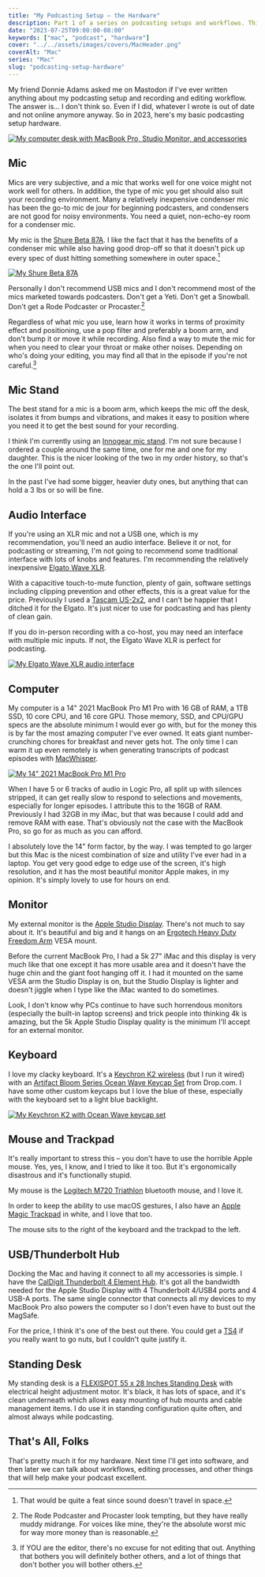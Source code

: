 ```yaml
---
title: "My Podcasting Setup – the Hardware"
description: Part 1 of a series on podcasting setups and workflows. This is the hardware I use for podcasting.
date: "2023-07-25T09:00:00-08:00"
keywords: ["mac", "podcast", "hardware"]
cover: "../../assets/images/covers/MacHeader.png"
coverAlt: "Mac"
series: "Mac"
slug: "podcasting-setup-hardware"
---
```


My friend Donnie Adams asked me on Mastodon if I've ever written anything about my podcasting setup and recording and editing workflow. The answer is... I don't think so. Even if I did, whatever I wrote is out of date and not online anymore anyway. So in 2023, here's my basic podcasting setup hardware.

[![My computer desk with MacBook Pro, Studio Monitor, and accessories](../../assets/images/posts/macsetup-7780B721-09D1-44CC-82B1-E083D8F4A7C9.png)](/images/posts/macsetup-7780B721-09D1-44CC-82B1-E083D8F4A7C9.jpg)

## Mic

Mics are very subjective, and a mic that works well for one voice might not work well for others. In addition, the type of mic you get should also suit your recording environment. Many a relatively inexpensive condenser mic has been the go-to mic de jour for beginning podcasters, and condensers are not good for noisy environments. You need a quiet, non-echo-ey room for a condenser mic.

My mic is the [Shure Beta 87A](https://www.shure.com/en-US/products/microphones/beta_87a?variant=BETA87A). I like the fact that it has the benefits of a condenser mic while also having good drop-off so that it doesn't pick up every spec of dust hitting something somewhere in outer space.[^1]

[![My Shure Beta 87A](../../assets/images/posts/ShureBeta87A-7780B721-09D1-44CC-82B1-E083D8F4A7C9.jpeg)](/images/posts/ShureBeta87A-7780B721-09D1-44CC-82B1-E083D8F4A7C9.jpeg)

Personally I don't recommend USB mics and I don't recommend most of the mics marketed towards podcasters. Don't get a Yeti. Don't get a Snowball. Don't get a Rode Podcaster or Procaster.[^2]

Regardless of what mic you use, learn how it works in terms of proximity effect and positioning, use a pop filter and preferably a boom arm, and don't bump it or move it while recording. Also find a way to mute the mic for when you need to clear your throat or make other noises. Depending on who's doing your editing, you may find all that in the episode if you're not careful.[^3]

## Mic Stand

The best stand for a mic is a boom arm, which keeps the mic off the desk, isolates it from bumps and vibrations, and makes it easy to position where you need it to get the best sound for your recording.

I think I'm currently using an [Innogear mic stand](https://www.amazon.com/gp/product/B07CN2C93T/). I'm not sure because I ordered a couple around the same time, one for me and one for my daughter. This is the nicer looking of the two in my order history, so that's the one I'll point out.

In the past I've had some bigger, heavier duty ones, but anything that can hold a 3 lbs or so will be fine.

## Audio Interface

If you're using an XLR mic and not a USB one, which is my recommendation, you'll need an audio interface. Believe it or not, for podcasting or streaming, I'm not going to recommend some traditional interface with lots of knobs and features. I'm recommending the relatively inexpensive [Elgato Wave XLR](https://www.elgato.com/us/en/p/wave-xlr).

With a capacitive touch-to-mute function, plenty of gain, software settings including clipping prevention and other effects, this is a great value for the price. Previously I used a [Tascam US-2x2](https://tascam.com/us/product/us-2x2hr/top), and I can't be happier that I ditched it for the Elgato. It's just nicer to use for podcasting and has plenty of clean gain.

If you do in-person recording with a co-host, you may need an interface with multiple mic inputs. If not, the Elgato Wave XLR is perfect for podcasting.

[![My Elgato Wave XLR audio interface](../../assets/images/posts/ElgatoWaveXLR-7780B721-09D1-44CC-82B1-E083D8F4A7C9.jpeg)](/images/posts/ElgatoWaveXLR-7780B721-09D1-44CC-82B1-E083D8F4A7C9.jpeg)

## Computer

My computer is a 14" 2021 MacBook Pro M1 Pro with 16 GB of RAM, a 1TB SSD, 10 core CPU, and 16 core GPU. Those memory, SSD, and CPU/GPU specs are the absolute minimum I would ever go with, but for the money this is by far the most amazing computer I've ever owned. It eats giant number-crunching chores for breakfast and never gets hot. The only time I can warm it up even remotely is when generating transcripts of podcast episodes with [MacWhisper](https://goodsnooze.gumroad.com/l/macwhisper).

[![My 14" 2021 MacBook Pro M1 Pro](../../assets/images/posts/mbp-7782B4DE-B770-4466-8734-30E663073CFA.png)](/images/posts/mbp-7782B4DE-B770-4466-8734-30E663073CFA.jpg)

When I have 5 or 6 tracks of audio in Logic Pro, all split up with silences stripped, it can get really slow to respond to selections and movements, especially for longer episodes. I attribute this to the 16GB of RAM. Previously I had 32GB in my iMac, but that was because I could add and remove RAM with ease. That's obviously not the case with the MacBook Pro, so go for as much as you can afford.

I absolutely love the 14" form factor, by the way. I was tempted to go larger but this Mac is the nicest combination of size and utility I've ever had in a laptop. You get very good edge to edge use of the screen, it's high resolution, and it has the most beautiful monitor Apple makes, in my opinion. It's simply lovely to use for hours on end.

## Monitor

My external monitor is the [Apple Studio Display](https://www.apple.com/studio-display/). There's not much to say about it. It's beautiful and big and it hangs on an [Ergotech Heavy Duty Freedom Arm](https://www.amazon.com/gp/product/B00FE2NVV4/) VESA mount.

Before the current MacBook Pro, I had a 5k 27" iMac and this display is very much like that one except it has more usable area and it doesn't have the huge chin and the giant foot hanging off it. I had it mounted on the same VESA arm the Studio Display is on, but the Studio Display is lighter and doesn't jiggle when I type like the iMac wanted to do sometimes.

Look, I don't know why PCs continue to have such horrendous monitors (especially the built-in laptop screens) and trick people into thinking 4k is amazing, but the 5k Apple Studio Display quality is the minimum I'll accept for an external monitor.

## Keyboard

I love my clacky keyboard. It's a [Keychron K2 wireless](https://www.amazon.com/gp/product/B07YB32H52/) (but I run it wired) with an [Artifact Bloom Series Ocean Wave Keycap Set](https://drop.com/buy/artifact-bloom-series-keycap-set-ocean-wave) from Drop.com. I have some other custom keycaps but I love the blue of these, especially with the keyboard set to a light blue backlight.

[![My Keychron K2 with Ocean Wave keycap set](../../assets/images/posts/KeychronK2-21CDCD23-642A-4062-A506-DBD63D7032B7.jpeg)](/images/posts/KeychronK2-21CDCD23-642A-4062-A506-DBD63D7032B7.jpeg)

## Mouse and Trackpad

It's really important to stress this – you don't have to use the horrible Apple mouse. Yes, yes, I know, and I tried to like it too. But it's ergonomically disastrous and it's functionally stupid.

My mouse is the [Logitech M720 Triathlon](https://www.logitech.com/en-us/products/mice/m720-triathlon.910-004790.html?crid=7) bluetooth mouse, and I love it.

In order to keep the ability to use macOS gestures, I also have an [Apple Magic Trackpad](https://www.apple.com/us-edu/shop/product/MMMP3AM/A/magic-trackpad-black-multi-touch-surface?fnode=673fa3de886cdb2c786d5b7b4066f2d790222ddf4d65baf3f306bf608253036056a45c91b4e40c6cddead8c8040a63cb7a3fc2c02ad4c975905051402e8357e539c7edf707b73a03713911ee1e847d7b68d928dc81704421d5825a4303a90a21) in white, and I love that too.

The mouse sits to the right of the keyboard and the trackpad to the left.

## USB/Thunderbolt Hub

Docking the Mac and having it connect to all my accessories is simple. I have the [CalDigit Thunderbolt 4 Element Hub](https://www.caldigit.com/thunderbolt-4-element-hub/). It's got all the bandwidth needed for the Apple Studio Display with 4 Thunderbolt 4/USB4 ports and 4 USB-A ports. The same single connector that connects all my devices to my MacBook Pro also powers the computer so I don't even have to bust out the MagSafe.

For the price, I think it's one of the best out there. You could get a [TS4](https://www.caldigit.com/thunderbolt-station-4/) if you really want to go nuts, but I couldn't quite justify it.

## Standing Desk

My standing desk is a [FLEXISPOT 55 x 28 Inches Standing Desk](https://www.amazon.com/Flexispot-Standing-Height-Adjustable-Electric/dp/B08XPZ77HP/) with electrical height adjustment motor. It's black, it has lots of space, and it's clean underneath which allows easy mounting of hub mounts and cable management items. I do use it in standing configuration quite often, and almost always while podcasting.

## That's All, Folks

That's pretty much it for my hardware. Next time I'll get into software, and then later we can talk about workflows, editing processes, and other things that will help make your podcast excellent.

[^1]: That would be quite a feat since sound doesn't travel in space.
[^2]: The Rode Podcaster and Procaster look tempting, but they have really muddy midrange. For voices like mine, they're the absolute worst mic for way more money than is reasonable.
[^3]: If YOU are the editor, there's no excuse for not editing that out. Anything that bothers you will definitely bother others, and a lot of things that don't bother you will bother others.
